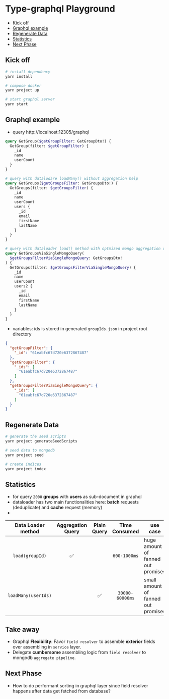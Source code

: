 

# Type-graphql Playground
  - [Kick off](#kick-off)
  - [Graphql example](#graphql-example)
  - [Regenerate Data](#regenerate-data)
  - [Statistics](#statistics)
  - [Next Phase](#next-phase)
## Kick off
```sh
# install dependency
yarn install

# compose docker
yarn project up

# start graphql server
yarn start
```

## Graphql example
- query http://localhost:12305/graphql
```graphql
query GetGroup($getGroupFilter: GetGroupDto!) {
  GetGroup(filter: $getGroupFilter) {
    _id
    name
    userCount
  }
}

# query with datalodare loadMany() without aggregation help
query GetGroups($getGroupsFilter: GetGroupsDto!) {
  GetGroups(filter: $getGroupsFilter) {
    _id
    name
    userCount
    users {
      _id
      email
      firstName
      lastName
    }
  }
}

# query with dataloader load() method with optmized mongo aggregation query
query GetGroupsViaSingleMongoQuery(
  $getGroupsFilterViaSingleMongoQuery: GetGroupsDto!
) {
  GetGroups(filter: $getGroupsFilterViaSingleMongoQuery) {
    _id
    name
    userCount
    users2 {
      _id
      email
      firstName
      lastName
    }
  }
}
```
- variables: ids is stored in generated `groupIds.json` in project root directory
```json
{
  "getGroupFilter": {
    "_id": "61eabfc67d720e6372867487"
  },
  "getGroupsFilter": {
    "_ids": [
      "61eabfc67d720e6372867487"
    ]
  },
  "getGroupsFilterViaSingleMongoQuery": {
    "_ids": [
      "61eabfc67d720e6372867487"
    ]
  }
}
```

## Regenerate Data
```sh
# generate the seed scripts
yarn project generateSeedScripts

# seed data to mongodb
yarn project seed

# create indices
yarn project index
```

## Statistics
- for query `2000` **groups** with **users**  as sub-document in graphql
- dataloader has two main functionalities here: **batch** requests (deduplicate) and **cache** request (memory)
- 
| Data Loader method  | Aggregation Query | Plain Query |  Time Consumed  | use case                            |
| :-----------------: | :---------------: | :---------: | :-------------: | ----------------------------------- |
|   `load(groupId)`   |        ✅         |             |  `600-1000ms`   | huge amount of fanned out promises  |
| `loadMany(userIds)` |                   |     ✅      | `30000-60000ms` | small amount of fanned out promises |


## Take away
- Graphql **Flexibility**: Favor `field resolver` to assemble **exterior** fields over assembling in `service` layer.
- Delegate **cumbersome** assembling logic from `field resolver` to mongodb `aggregate pipeline`.



## Next Phase
- How to do performant sorting in graphql layer since field resolver happens after data get fetched from database?